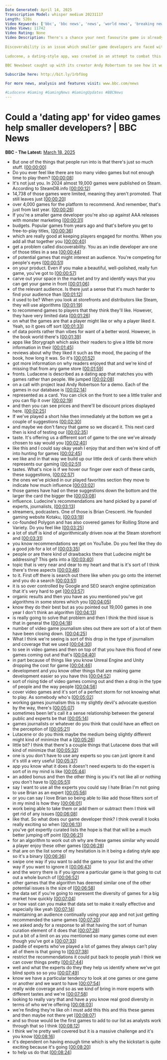 ```yaml
---
Date Generated: April 14, 2025
Transcription Model: whisper medium 20231117
Length: 520s
Video Keywords: ['bbc', 'bbc news', 'news', 'world news', 'breaking news', 'us news', 'world', 'america', 'usa', 'usa news', 'india news']
Video Views: 11742
Video Rating: None
Video Description: There's a chance your next favourite game is already out there - but the reality is that unless you look really hard, you may not find it right away.
 
Discoverability is an issue which smaller game developers are faced with every year, battling against dominant giants, discounted titles and free-to-play games that retain players for a long time.
 
Ludocene, a dating-style app, was created in an attempt to combat this. Its recommendations are hand-picked by gaming journalists, streamers and podcasters. The hope is to stop some games slipping through the cracks. It's going to launch in August after smashing its Kickstarter target.
 
BBC Newsbeat caught up with its creator Andy Robertson to see how it works, and look at whether it can make a difference?

Subscribe here: http://bit.ly/1rbfUog

For more news, analysis and features visit: www.bbc.com/news 

#Ludocene #Gaming #GamingNews #GamingUpdates #BBCNews
---
```


# Could a 'dating app' for video games help smaller developers? | BBC News
**BBC - The Latest:** [March 18, 2025](https://www.youtube.com/watch?v=TDkS3-rQ2vE)
*  But one of the things that people run into is that there's just so much stuff. [[00:00:00](https://www.youtube.com/watch?v=TDkS3-rQ2vE&t=0.0s)]
*  Do you ever feel like there are too many video games but not enough time to play them? [[00:00:08](https://www.youtube.com/watch?v=TDkS3-rQ2vE&t=8.72s)]
*  It's not just you. In 2024 almost 19,000 games were published on Steam. According to SteamDB.info [[00:00:12](https://www.youtube.com/watch?v=TDkS3-rQ2vE&t=12.72s)]
*  14,738 of those games were limited, meaning they aren't promoted. That still leaves just [[00:00:20](https://www.youtube.com/watch?v=TDkS3-rQ2vE&t=20.64s)]
*  over 4,000 games for the platform to recommend. And remember, that's just from last year. [[00:00:26](https://www.youtube.com/watch?v=TDkS3-rQ2vE&t=26.96s)]
*  If you're a smaller game developer you're also up against AAA releases with monster marketing [[00:00:31](https://www.youtube.com/watch?v=TDkS3-rQ2vE&t=31.68s)]
*  budgets. Popular games from years ago and that's before you get to free-to-play titles, [[00:00:36](https://www.youtube.com/watch?v=TDkS3-rQ2vE&t=36.0s)]
*  which are really good at keeping players engaged for months. When you add all that together you [[00:00:40](https://www.youtube.com/watch?v=TDkS3-rQ2vE&t=40.56s)]
*  get a problem called discoverability. You as an indie developer are one of those titles in a sea [[00:00:44](https://www.youtube.com/watch?v=TDkS3-rQ2vE&t=44.88s)]
*  of potential games that might interest an audience. You're competing for people's eyes [[00:00:51](https://www.youtube.com/watch?v=TDkS3-rQ2vE&t=51.839999999999996s)]
*  on your product. Even if you make a beautiful, well-polished, really fun game, you've got to [[00:00:57](https://www.youtube.com/watch?v=TDkS3-rQ2vE&t=57.599999999999994s)]
*  carve out your space in the market and try and identify ways that you can get your game in front [[00:01:06](https://www.youtube.com/watch?v=TDkS3-rQ2vE&t=66.24s)]
*  of the relevant audience. Is there just a sense that it's much harder to find your audience than [[00:01:12](https://www.youtube.com/watch?v=TDkS3-rQ2vE&t=72.56s)]
*  it used to be? When you look at storefronts and distributors like Steam, they will use algorithms [[00:01:19](https://www.youtube.com/watch?v=TDkS3-rQ2vE&t=79.76s)]
*  to recommend games to players that they think they'll like. However, they have very limited data [[00:01:26](https://www.youtube.com/watch?v=TDkS3-rQ2vE&t=86.88000000000001s)]
*  on what the games are that a player might like or why a player liked it. Yeah, so it goes off sort [[00:01:33](https://www.youtube.com/watch?v=TDkS3-rQ2vE&t=93.52000000000001s)]
*  of data points rather than vibes for want of a better word. However, in the book world there's [[00:01:39](https://www.youtube.com/watch?v=TDkS3-rQ2vE&t=99.2s)]
*  apps like Storygraph which asks their readers to give a little bit more information in their [[00:01:45](https://www.youtube.com/watch?v=TDkS3-rQ2vE&t=105.68s)]
*  reviews about why they liked it such as the mood, the pacing of the book, how long it was. So it's [[00:01:52](https://www.youtube.com/watch?v=TDkS3-rQ2vE&t=112.24000000000001s)]
*  got more information on why readers enjoyed that and we're kind of missing that from any game store [[00:01:59](https://www.youtube.com/watch?v=TDkS3-rQ2vE&t=119.04s)]
*  fronts. Ludacene is described as a dating app that matches you with games rather than people. We jumped [[00:02:08](https://www.youtube.com/watch?v=TDkS3-rQ2vE&t=128.8s)]
*  on a call with project lead Andy Robertson for a demo. Each of the games in our database is [[00:02:14](https://www.youtube.com/watch?v=TDkS3-rQ2vE&t=134.48s)]
*  represented as a card. You can click on the front to see a little trailer and you can flip it over [[00:02:19](https://www.youtube.com/watch?v=TDkS3-rQ2vE&t=139.04s)]
*  and then you can see prices and there'll be discount prices displayed here. [[00:02:25](https://www.youtube.com/watch?v=TDkS3-rQ2vE&t=145.67999999999998s)]
*  If we've played a short hike then immediately at the bottom we get a couple of suggestions [[00:02:30](https://www.youtube.com/watch?v=TDkS3-rQ2vE&t=150.32s)]
*  and maybe we don't fancy that game so we discard it. This next card then is kind of testing our [[00:02:35](https://www.youtube.com/watch?v=TDkS3-rQ2vE&t=155.6s)]
*  taste. It's offering us a different sort of game to the one we've already chosen to say would you [[00:02:40](https://www.youtube.com/watch?v=TDkS3-rQ2vE&t=160.56s)]
*  like this and I could say okay yeah I enjoy that and then we're kind of off into hunting for games [[00:02:45](https://www.youtube.com/watch?v=TDkS3-rQ2vE&t=165.44s)]
*  we like and in that way we build up our little deck of cards there which represents our gaming [[00:02:51](https://www.youtube.com/watch?v=TDkS3-rQ2vE&t=171.28s)]
*  tastes. What's nice is if we hover our finger over each of these cards, these suggestions, [[00:02:57](https://www.youtube.com/watch?v=TDkS3-rQ2vE&t=177.52s)]
*  the ones we've picked in our played favorites section they move to indicate how much influence [[00:03:02](https://www.youtube.com/watch?v=TDkS3-rQ2vE&t=182.56s)]
*  those games have had on these suggestions down the bottom and the larger the card the bigger the [[00:03:08](https://www.youtube.com/watch?v=TDkS3-rQ2vE&t=188.88s)]
*  influence. Ludecine's recommendations are hand picked by a panel of experts, journalists, [[00:03:13](https://www.youtube.com/watch?v=TDkS3-rQ2vE&t=193.92s)]
*  streamers, podcasters. One of those is Brian Crescenti. He founded gaming website Kotaku, [[00:03:19](https://www.youtube.com/watch?v=TDkS3-rQ2vE&t=199.04s)]
*  co-founded Polygon and has also covered games for Rolling Stone and Variety. Do you feel like [[00:03:25](https://www.youtube.com/watch?v=TDkS3-rQ2vE&t=205.44s)]
*  a lot of stuff is kind of algorithmically driven now at the Steam storefront and [[00:03:31](https://www.youtube.com/watch?v=TDkS3-rQ2vE&t=211.04s)]
*  you know recommendations we get on YouTube. Do you feel like they do a good job for a lot of [[00:03:35](https://www.youtube.com/watch?v=TDkS3-rQ2vE&t=215.68s)]
*  people or are there kind of drawbacks there that Ludecine might be addressing? This gets into a [[00:03:40](https://www.youtube.com/watch?v=TDkS3-rQ2vE&t=220.56s)]
*  topic that is very near and dear to my heart and that is it's sort of I think there's three aspects [[00:03:46](https://www.youtube.com/watch?v=TDkS3-rQ2vE&t=226.16s)]
*  to it. First off there is search out there like when you go onto the internet and you do a search [[00:03:51](https://www.youtube.com/watch?v=TDkS3-rQ2vE&t=231.44s)]
*  it is so over controlled by Google and SEO search engine optimization that it's very hard to get [[00:03:57](https://www.youtube.com/watch?v=TDkS3-rQ2vE&t=237.92s)]
*  organic results and then you have as you mentioned you've got algorithms in some stores which you [[00:04:05](https://www.youtube.com/watch?v=TDkS3-rQ2vE&t=245.28s)]
*  know they do their best but as you pointed out 19,000 games in one year I don't think an algorithm [[00:04:13](https://www.youtube.com/watch?v=TDkS3-rQ2vE&t=253.11999999999998s)]
*  is really going to solve that problem and then I think the third issue is that in general the [[00:04:18](https://www.youtube.com/watch?v=TDkS3-rQ2vE&t=258.88s)]
*  number of video game journalism sites out there are sort of a lot of them have been closing down. [[00:04:25](https://www.youtube.com/watch?v=TDkS3-rQ2vE&t=265.04s)]
*  What I think we're seeing is sort of this drop in the type of journalism and coverage that we used [[00:04:30](https://www.youtube.com/watch?v=TDkS3-rQ2vE&t=270.16s)]
*  to see in video games and then on top of that you have this flood of new games coming out and that's [[00:04:40](https://www.youtube.com/watch?v=TDkS3-rQ2vE&t=280.24s)]
*  in part because of things like you know Unreal Engine and Unity dropping the cost for game [[00:04:46](https://www.youtube.com/watch?v=TDkS3-rQ2vE&t=286.32000000000005s)]
*  development and you know other things that are making game development easier so you have this [[00:04:52](https://www.youtube.com/watch?v=TDkS3-rQ2vE&t=292.0s)]
*  sort of rising tide of video games coming out and then a drop in the type of people and the way people [[00:04:56](https://www.youtube.com/watch?v=TDkS3-rQ2vE&t=296.72s)]
*  cover video games and it's sort of a perfect storm for not knowing what to play. As somebody who's [[00:05:02](https://www.youtube.com/watch?v=TDkS3-rQ2vE&t=302.24s)]
*  working games journalism this is my slightly devil's advocate question by the way, there's [[00:05:07](https://www.youtube.com/watch?v=TDkS3-rQ2vE&t=307.2s)]
*  sometimes been let's call it a sense relationship between the general public and experts be that [[00:05:14](https://www.youtube.com/watch?v=TDkS3-rQ2vE&t=314.96s)]
*  games journalists or whatever do you think that could have an effect on the perception of [[00:05:21](https://www.youtube.com/watch?v=TDkS3-rQ2vE&t=321.68s)]
*  Lutacene or do you think maybe the medium being slightly different might kind of minimize that a [[00:05:26](https://www.youtube.com/watch?v=TDkS3-rQ2vE&t=326.16s)]
*  little bit? I think that there's a couple things that Lutacene does that will kind of minimize that [[00:05:32](https://www.youtube.com/watch?v=TDkS3-rQ2vE&t=332.32s)]
*  one is you don't have to use any experts so you can just ignore it and it's still a very useful [[00:05:37](https://www.youtube.com/watch?v=TDkS3-rQ2vE&t=337.76s)]
*  app you know what it does it doesn't need experts to do the expert is sort of in my mind is like [[00:05:44](https://www.youtube.com/watch?v=TDkS3-rQ2vE&t=344.96000000000004s)]
*  an added bonus and then the other thing is you it's not like all or nothing you don't have to [[00:05:51](https://www.youtube.com/watch?v=TDkS3-rQ2vE&t=351.68s)]
*  say I want to use all the experts you could say I hate Brian I'm not going to use Brian as an expert [[00:05:56](https://www.youtube.com/watch?v=TDkS3-rQ2vE&t=356.71999999999997s)]
*  or you can say I love Brian so being able to like add those filters sort of in my mind is how they [[00:06:01](https://www.youtube.com/watch?v=TDkS3-rQ2vE&t=361.52s)]
*  work being able to take them or add them or subtract them I think will get rid of any issues [[00:06:08](https://www.youtube.com/watch?v=TDkS3-rQ2vE&t=368.71999999999997s)]
*  like that. So what does our game developer think? I think overall it looks really exciting so when [[00:06:13](https://www.youtube.com/watch?v=TDkS3-rQ2vE&t=373.76s)]
*  you've got expertly curated lists the hope is that that will be a much better jumping off point [[00:06:21](https://www.youtube.com/watch?v=TDkS3-rQ2vE&t=381.28s)]
*  for an algorithm to work out oh why are these games similar why would a player enjoy these other games [[00:06:28](https://www.youtube.com/watch?v=TDkS3-rQ2vE&t=388.55999999999995s)]
*  that are on the list some of my hesitation is in it being a dating style app so it's a binary [[00:06:36](https://www.youtube.com/watch?v=TDkS3-rQ2vE&t=396.23999999999995s)]
*  swipe one way if you want to add the game to your list and the other way if you want to ignore it [[00:06:43](https://www.youtube.com/watch?v=TDkS3-rQ2vE&t=403.67999999999995s)]
*  and the worry there is if you ignore a particular game is that going to cut out a whole bunch of [[00:06:52](https://www.youtube.com/watch?v=TDkS3-rQ2vE&t=412.23999999999995s)]
*  other games that the algorithm has deemed similar one of the other potential issues is the size of [[00:06:58](https://www.youtube.com/watch?v=TDkS3-rQ2vE&t=418.15999999999997s)]
*  the data set if you're going to represent the diversity of games for a big market how quickly [[00:07:04](https://www.youtube.com/watch?v=TDkS3-rQ2vE&t=424.47999999999996s)]
*  or how vast can you make that data set to make it really effective and especially like yeah [[00:07:14](https://www.youtube.com/watch?v=TDkS3-rQ2vE&t=434.32s)]
*  maintaining an audience continually using your app and not just getting recommended the same games [[00:07:20](https://www.youtube.com/watch?v=TDkS3-rQ2vE&t=440.56s)]
*  we asked andy for a response to all that having the sort of human curation element of it does that [[00:07:28](https://www.youtube.com/watch?v=TDkS3-rQ2vE&t=448.08s)]
*  put a bit of a limit on as you mentioned so many games come out even though you've got a [[00:07:33](https://www.youtube.com/watch?v=TDkS3-rQ2vE&t=453.52s)]
*  paddle of experts who've played a lot of games they always can't play all of them is that going to [[00:07:38](https://www.youtube.com/watch?v=TDkS3-rQ2vE&t=458.88s)]
*  restrict the recommendations it could put back to people yeah I think we can cover things pretty [[00:07:44](https://www.youtube.com/watch?v=TDkS3-rQ2vE&t=464.8s)]
*  well and what the experts do they they help us identify where we've got blind spots so so you [[00:07:49](https://www.youtube.com/watch?v=TDkS3-rQ2vE&t=469.2s)]
*  know we have a particular tendency to look at one games or one game or another and we want to have [[00:07:54](https://www.youtube.com/watch?v=TDkS3-rQ2vE&t=474.24s)]
*  really wide coverage and so as we kind of bring in more experts with different tastes and we're [[00:07:58](https://www.youtube.com/watch?v=TDkS3-rQ2vE&t=478.4s)]
*  looking to really vary that and have a you know real good diversity in terms of who we're offering [[00:08:03](https://www.youtube.com/watch?v=TDkS3-rQ2vE&t=483.2s)]
*  we're finding they're like oh I must add this this and this these games and then maybe not there yet [[00:08:07](https://www.youtube.com/watch?v=TDkS3-rQ2vE&t=487.91999999999996s)]
*  and so those would be the first games to add to our list as analysts work through that so I think [[00:08:12](https://www.youtube.com/watch?v=TDkS3-rQ2vE&t=492.56s)]
*  I think we're pretty well covered but it is a massive challenge and it's you know [[00:08:16](https://www.youtube.com/watch?v=TDkS3-rQ2vE&t=496.8s)]
*  it's dependent on having enough time which is why the kickstart is quite exciting because it's going [[00:08:20](https://www.youtube.com/watch?v=TDkS3-rQ2vE&t=500.40000000000003s)]
*  to help us do that [[00:08:24](https://www.youtube.com/watch?v=TDkS3-rQ2vE&t=504.08s)]
